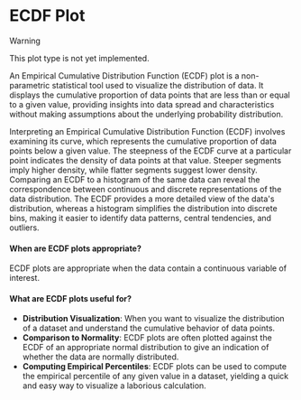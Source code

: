 # ECDF Plot

> [!WARNING]
> This plot type is not yet implemented.

An Empirical Cumulative Distribution Function (ECDF) plot is a non-parametric statistical tool used to visualize the distribution of data. It displays the cumulative proportion of data points that are less than or equal to a given value, providing insights into data spread and characteristics without making assumptions about the underlying probability distribution.

Interpreting an Empirical Cumulative Distribution Function (ECDF) involves examining its curve, which represents the cumulative proportion of data points below a given value. The steepness of the ECDF curve at a particular point indicates the density of data points at that value. Steeper segments imply higher density, while flatter segments suggest lower density. Comparing an ECDF to a histogram of the same data can reveal the correspondence between continuous and discrete representations of the data distribution. The ECDF provides a more detailed view of the data's distribution, whereas a histogram simplifies the distribution into discrete bins, making it easier to identify data patterns, central tendencies, and outliers.

#### When are ECDF plots appropriate?

ECDF plots are appropriate when the data contain a continuous variable of interest.

#### What are ECDF plots useful for?

- **Distribution Visualization**: When you want to visualize the distribution of a dataset and understand the cumulative behavior of data points.
- **Comparison to Normality**: ECDF plots are often plotted against the ECDF of an appropriate normal distribution to give an indication of whether the data are normally distributed.
- **Computing Empirical Percentiles**: ECDF plots can be used to compute the empirical percentile of any given value in a dataset, yielding a quick and easy way to visualize a laborious calculation.